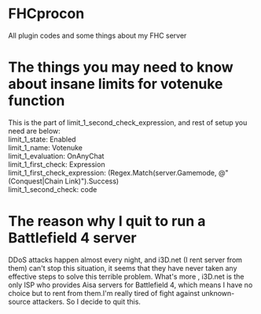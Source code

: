 # FHCprocon
All plugin codes and some things about my FHC server
# The things you may need to know about insane limits for votenuke function
This is the part of limit_1_second_check_expression, and rest of setup you need are below:<br>
limit_1_state: Enabled<br>
limit_1_name: Votenuke<br>
limit_1_evaluation: OnAnyChat<br>
limit_1_first_check: Expression<br>
limit_1_first_check_expression: (Regex.Match(server.Gamemode, @"(Conquest|Chain Link)").Success)<br>
limit_1_second_check: code<br>

# The reason why I quit to run a Battlefield 4 server
DDoS attacks happen almost every night, and i3D.net (I rent server from them) can't stop this situation, it seems that they have never 
taken any effective steps to solve this terrible problem. What's more , i3D.net is the only ISP who provides Aisa servers for Battlefield 
4, which means I have no choice but to rent from them.I'm really tired of fight against unknown-source attackers. So I decide to quit this.
